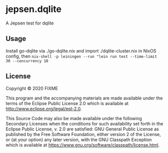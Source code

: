 # jepsen.dqlite

A Jepsen test for dqlite

## Usage

Install go-dqlite via ./go-dqlite.nix and import ./dqlite-cluster.nix in NixOS
config, then
`nix-shell -p leiningen --run "lein run test --time-limit 30 --concurrency 10`

## License

Copyright © 2020 FIXME

This program and the accompanying materials are made available under the
terms of the Eclipse Public License 2.0 which is available at
http://www.eclipse.org/legal/epl-2.0.

This Source Code may also be made available under the following Secondary
Licenses when the conditions for such availability set forth in the Eclipse
Public License, v. 2.0 are satisfied: GNU General Public License as published by
the Free Software Foundation, either version 2 of the License, or (at your
option) any later version, with the GNU Classpath Exception which is available
at https://www.gnu.org/software/classpath/license.html.
